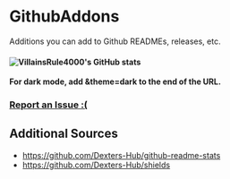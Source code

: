 # GithubAddons
Additions you can add to Github READMEs, releases, etc.
#### ![VillainsRule4000's GitHub stats](https://github-readme-stats.vercel.app/api?username=VillainsRule4000&show_icons=true&theme=dark)

**For dark mode, add &theme=dark to the end of the URL.**

### [Report an Issue :(](https://github.com/VillainsRule4000/GithubAddons/issues)

## Additional Sources
- https://github.com/Dexters-Hub/github-readme-stats
- https://github.com/Dexters-Hub/shields
